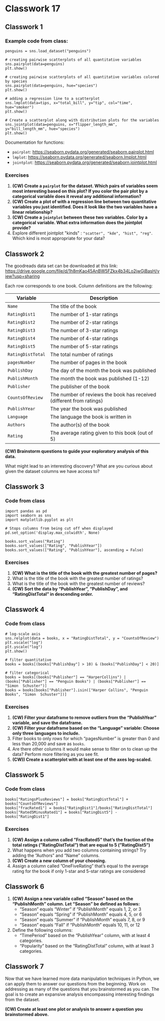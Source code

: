 # Classwork 17

## Classwork 1

### Example code from class:
```
penguins = sns.load_dataset("penguins")

# creating pairwise scatterplots of all quantitative variables
sns.pairplot(data=penguins)
plt.show()

# creating pairwise scatterplots of all quantitative variables colored by species
sns.pairplot(data=penguins, hue="species")
plt.show()

# adding a regression line to a scatterplot
sns.lmplot(data=tips, x="total_bill", y="tip", col="time", hue="smoker")
plt.show()

# Create a scatterplot along with distribution plots for the variables
sns.jointplot(data=penguins, x="flipper_length_mm", y="bill_length_mm", hue="species")
plt.show()
```

Documentation for functions:
* `pairplot`: https://seaborn.pydata.org/generated/seaborn.pairplot.html
*  `lmplot`: https://seaborn.pydata.org/generated/seaborn.lmplot.html
* `jointplot`: https://seaborn.pydata.org/generated/seaborn.jointplot.html

### Exercises 

1. **(CW) Create a `pairplot` for the dataset. Which pairs of variables seem most interesting based on this plot? If you color the pair plot by a categorical variable does it reveal any additional information?**
1. **(CW) Create a plot of with a regression line between two quantitative variables you just identified. Does it look like the two variables have a linear relationship?**
1. **(CW) Create a `jointplot` between these two variables. Color by a categorical variable. What extra information does the jointplot provide?**
1. Explore different jointplot "kinds" : `"scatter", "kde", "hist", "reg"`. Which kind is most appropriate for your data?

## Classwork 2
The goodreads data set can be downloaded at this link: https://drive.google.com/file/d/1h8mKao45AnBW5FZkx4b34Lo2jwGjBasH/view?usp=sharing 

Each row corresponds to one book. Column definitions are the following:

Variable | Description
--|--
`Name` | The title of the book
`RatingDist1` | The number of 1-star ratings
`RatingDist2` | The number of 2-star ratings
`RatingDist3` | The number of 3-star ratings
`RatingDist4` | The number of 4-star ratings
`RatingDist5` | The number of 5-star ratings
`RatingDistTotal` | The total number of ratings
`pagesNumber` | The number of pages in the book
`PublishDay` | The day of the month the book was published
`PublishMonth` | The month the book was published (1-12)
`Publisher` | The publisher of the book
`CountsOfReview` | The number of reviews the book has received (different from ratings)
`PublishYear` | The year the book was published
`Language` | The language the book is written in
`Authors` | The author(s) of the book
`Rating` | The average rating given to this book (out of 5)

**(CW) Brainstorm questions to guide your exploratory analysis of this data.**

What might lead to an interesting discovery?
What are you curious about given the dataset columns we have access to?

## Classwork 3

### Code from class

```
import pandas as pd
import seaborn as sns
import matplotlib.pyplot as plt

# Stops columns from being cut off when displayed
pd.set_option('display.max_colwidth', None)

books.sort_values("Rating")
books.sort_values(["Rating", "PublishYear"])
books.sort_values(["Rating", "PublishYear"], ascending = False)
```

### Exercises

1. **(CW) What is the title of the book with the greatest number of pages?**
1. What is the title of the book with the greatest number of ratings?
1. What is the title of the book with the greatest number of reviews?
1. **(CW) Sort the data by “PublishYear”, “PublishDay”, and “RatingDistTotal” in descending order.**


## Classwork 4

### Code from class

```
# log-scale axis
sns.relplot(data = books, x = "RatingDistTotal", y = "CountsOfReview")
plt.xscale("log")
plt.yscale("log")
plt.show()

# filter quantitative
books = books[(books["PublishDay"] > 10) & (books["PublishDay"] < 20)]

# filter categorical
books = books[(books["Publisher"] == "HarperCollins") | (books["Publisher"] == "Penguin Books") | (books["Publisher"] == "Simon  Schuster")]
books = books[books["Publisher"].isin(["Harper Collins", "Penguin Books", "Simon  Schuster"])]
```

### Exercises

1. **(CW) Filter your dataframe to remove outliers from the “PublishYear” variable, and save the dataframe.**
1. **(CW) Filter your dataframe based on the “Language” variable: Choose only three languages to include.**
1. Filter books to only rows for which “pagesNumber” is greater than 0 and less than 20,000 and save as `books`.
1. Are there other columns it would make sense to filter on to clean up the data? Perform more filtering as you see fit.
1. **(CW)) Create a scatterplot with at least one of the axes log-scaled.**

## Classwork 5

### Code from class

```
books["RatingsPlusReviews"] = books["RatingDistTotal"] + books["CountsOfReviews"]	
books["fracRated1"] = books["RatingDist1"]/books["RatingDistTotal"]
books["Rated5MinusRated1"] = books["RatingDist5"] - books["RatingDist1"]
```

### Exercises


1. **(CW) Assign a column called ”FracRated5” that’s the fraction of the total ratings (”RatingDistTotal”) that are equal to 5 (”RatingDist5”)**
1. What happens when you add two columns containing strings? Try adding the ”Authors” and ”Name” columns.
1. **(CW) Create a new column of your choosing.**
1. Assign a column called ”OneFiveRating” that’s equal to the average rating for the book if only 1-star and 5-star ratings are considered

## Classwork 6

1. **(CW) Assign a new variable called “Season” based on the “PublishMonth” column. Let “Season”  be defined as follows:**
      * “Season” equals “Winter”  if “PublishMonth”  equals 1, 2, or 3
      * “Season”  equals “Spring”  if “PublishMonth” equals 4, 5, or 6
      * “Season”  equals “Summer” if “PublishMonth” equals 7, 8, or 9
      * “Season”  equals “Fall”  if “PublishMonth” equals 10, 11, or 12
1.  Define the following columns:
      * “TimePeriod” based on the “PublishYear” column, with at least 4 categories.
      * “Popularity” based on the “RatingDistTotal” column, with at least 3 categories.

## Classwork 7

Now that we have learned more data manipulation techniques in Python, we can apply them to answer our questions from the beginning. Work on addressing as many of the questions that you brainstormed as you can. The goal is to create an expansive analysis encompassing interesting findings from the dataset.

**(CW) Create at least one plot or analysis to answer a question you brainstormed above.**
